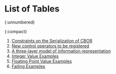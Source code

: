 
# List of Tables
{:unnumbered}

{:compact}
1. [Constraints on the Serialization of CBOR](#tab-constraints)
2. [New control operators to be registered](#tbl-iana-reqs)
3. [A three-layer model of information representation](#layers)
4. [Integer Value Examples](#tab-example-int)
5. [Floating Point Value Examples](#tab-example-flt)
6. [Failing Examples](#tab-example-bad)
